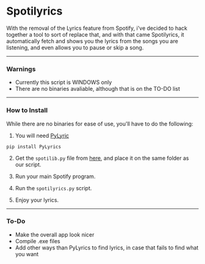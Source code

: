 # Spotilyrics

With the removal of the Lyrics feature from Spotify, i've decided to hack together a tool to sort of replace that, and with that came Spotilyrics, it automatically fetch and shows you the lyrics from the songs you are listening, and even allows you to pause or skip a song.

---
### Warnings

* Currently this script is WINDOWS only
* There are no binaries avaliable, although that is on the TO-DO list

---

### How to Install
While there are no binaries for ease of use, you'll have to do the following:

1. You will need [PyLyric](https://pypi.python.org/pypi/PyLyrics/1.1.0)

  `pip install PyLyrics`

2. Get the `spotilib.py` file from [here](https://github.com/XanderMJ/spotilib), and place it on the same folder as our script.

3. Run your main Spotify program.

4. Run the `spotilyrics.py` script.

5. Enjoy your lyrics.

---

### To-Do
* Make the overall app look nicer
* Compile .exe files
* Add other ways than PyLyrics to find lyrics, in case that fails to find what you want
